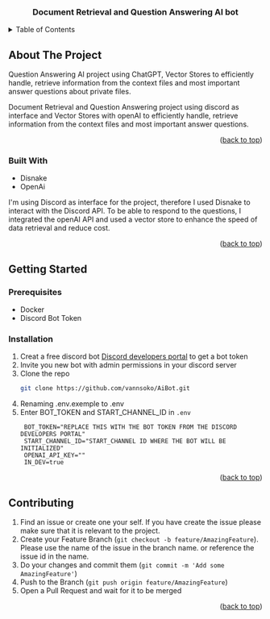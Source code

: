 
<!-- Anchor to the Top -->
<a name="readme-top"></a>




<h3 align="center">Document Retrieval and Question Answering AI bot</h3>
  
  <p align="center">

  </p>
</div>



<!-- TABLE OF CONTENTS -->
<details>
  <summary>Table of Contents</summary>
  <ol>
    <li>
      <a href="#about-the-project">About The Project</a>
      <ul>
        <li><a href="#built-with">Built With</a></li>
      </ul>
    </li>
    <li>
      <a href="#getting-started">Getting Started</a>
      <ul>
        <li><a href="#prerequisites">Prerequisites</a></li>
        <li><a href="#installation">Installation</a></li>
      </ul>
    </li>
    <li><a href="#contributing">Contributing</a></li>
  </ol>
</details>



<!-- ABOUT THE PROJECT -->
## About The Project
Question Answering AI project using ChatGPT, Vector Stores to efficiently handle, retrieve information from the context files and most important answer questions about private files.

Document Retrieval and Question Answering project using discord as interface and Vector Stores with openAI to efficiently handle, retrieve information from the context files and most important answer questions.
<p align="right">(<a href="#readme-top">back to top</a>)</p>

### Built With
* Disnake
* OpenAi

I'm using Discord as interface for the project, therefore I used Disnake to interact with the Discord API.
To be able to respond to the questions, I integrated the openAI API and used a vector store to enhance the speed of data retrieval and reduce cost.

<p align="right">(<a href="#readme-top">back to top</a>)</p>


<!-- GETTING STARTED -->
## Getting Started

### Prerequisites

- Docker
- Discord Bot Token

### Installation

1. Creat a free discord bot [Discord developers portal](https://discord.com/developers/applications) to get a bot token
2. Invite you new bot with admin permissions in your discord server
3. Clone the repo
   ```sh
   git clone https://github.com/vannsoko/AiBot.git
   ```
4. Renaming .env.exemple to .env
5. Enter BOT_TOKEN and START_CHANNEL_ID  in `.env`
   ```dotenv
    BOT_TOKEN="REPLACE THIS WITH THE BOT TOKEN FROM THE DISCORD DEVELOPERS PORTAL"
    START_CHANNEL_ID="START_CHANNEL ID WHERE THE BOT WILL BE INITIALIZED"
    OPENAI_API_KEY=""
    IN_DEV=true
   ```

<p align="right">(<a href="#readme-top">back to top</a>)</p>


<!-- CONTRIBUTING -->
## Contributing

1. Find an issue or create one your self. If you have create the issue please make sure that it is relevant to the project.
2. Create your Feature Branch (`git checkout -b feature/AmazingFeature`). Please use the name of the issue in the branch name. or reference the issue id in the name.
3. Do your changes and commit them (`git commit -m 'Add some AmazingFeature'`)
4. Push to the Branch (`git push origin feature/AmazingFeature`)
5. Open a Pull Request and wait for it to be merged

<p align="right">(<a href="#readme-top">back to top</a>)</p>



<!-- MARKDOWN LINKS & IMAGES -->
<!-- https://www.markdownguide.org/basic-syntax/#reference-style-links -->



